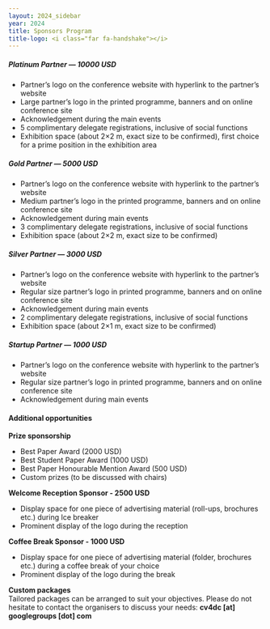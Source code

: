 ```yaml
---
layout: 2024_sidebar
year: 2024
title: Sponsors Program
title-logo: <i class="far fa-handshake"></i> 
---
```


<!-- <a href="{{site.url}}/files/2024/SponsorsCV4DC2024.pdf" target="_blank">**Full details of the partnership program can be found here.**</a>  -->

##### Platinum Partner — 10000 USD
- Partner’s logo on the conference website with hyperlink to the partner’s website
- Large partner’s logo in the printed programme, banners and on online conference site
- Acknowledgement during the main events
- 5 complimentary delegate registrations, inclusive of social functions
- Exhibition space (about 2×2 m, exact size to be confirmed), first choice for a prime position in the exhibition area

##### Gold Partner — 5000 USD

- Partner’s logo on the conference website with hyperlink to the partner’s website
- Medium partner’s logo in the printed programme, banners and on online conference site
- Acknowledgement during main events
- 3 complimentary delegate registrations, inclusive of social functions
- Exhibition space (about 2×2 m, exact size to be confirmed)

##### Silver Partner — 3000 USD
- Partner’s logo on the conference website with hyperlink to the partner’s website
- Regular size partner’s logo in printed programme, banners and on online conference site
- Acknowledgement during main events
- 2 complimentary delegate registrations, inclusive of social functions
- Exhibition space (about 2×1 m, exact size to be confirmed)

##### Startup Partner — 1000 USD
- Partner’s logo on the conference website with hyperlink to the partner’s website
- Regular size partner’s logo in printed programme, banners and on online conference site
- Acknowledgement during main events

#### Additional opportunities
**Prize sponsorship**
- Best Paper Award (2000 USD)
- Best Student Paper Award (1000 USD)
- Best Paper Honourable Mention Award (500 USD)
- Custom prizes (to be discussed with chairs)

**Welcome Reception Sponsor - 2500 USD**
- Display space for one piece of advertising material (roll-ups, brochures etc.) during Ice breaker
- Prominent display of the logo during the reception

**Coffee Break Sponsor - 1000 USD**
- Display space for one piece of advertising material (folder, brochures etc.) during a coffee break of your choice
- Prominent display of the logo during the break

**Custom packages** <br>
Tailored packages can be arranged to suit your objectives.
Please do not hesitate to contact the organisers to discuss your needs: **cv4dc [at] googlegroups [dot] com**
